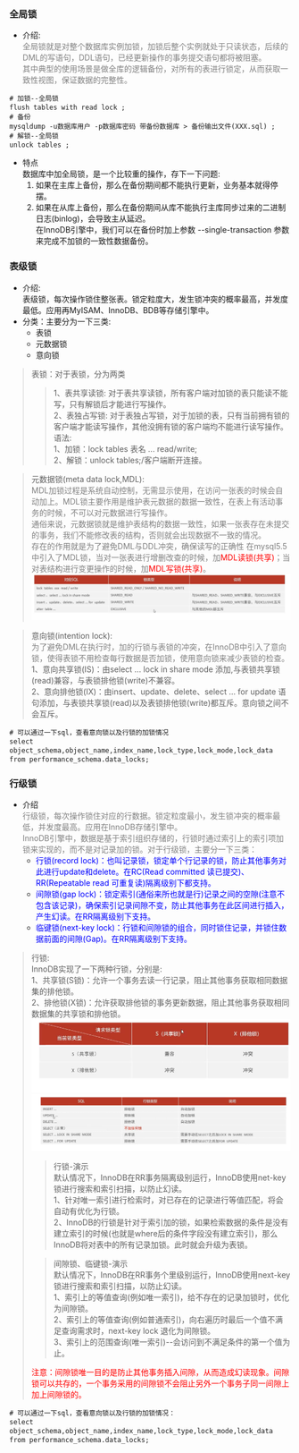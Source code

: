 ### 全局锁
* 介绍:  
    <font color="grey">全局锁就是对整个数据库实例加锁，加锁后整个实例就处于只读状态，后续的DML的写语句，DDL语句，已经更新操作的事务提交语句都将被阻塞。  
    其中典型的使用场景是做全库的逻辑备份，对所有的表进行锁定，从而获取一致性视图，保证数据的完整性。</font>  
```mysql
# 加锁--全局锁
flush tables with read lock ;
# 备份
mysqldump -u数据库用户 -p数据库密码 带备份数据库 > 备份输出文件(XXX.sql) ;
# 解锁--全局锁
unlock tables ;
```
* 特点  
    数据库中加全局锁，是一个比较重的操作，存下一下问题:
  1. 如果在主库上备份，那么在备份期间都不能执行更新，业务基本就得停摆。  
  2. 如果在从库上备份，那么在备份期间从库不能执行主库同步过来的二进制日志(binlog)，会导致主从延迟。  
  在InnoDB引擎中，我们可以在备份时加上参数 --single-transaction 参数来完成不加锁的一致性数据备份。  
### 表级锁
* 介绍:  
  表级锁，每次操作锁住整张表。锁定粒度大，发生锁冲突的概率最高，并发度最低。应用再MyISAM、InnoDB、BDB等存储引擎中。
* 分类：主要分为一下三类:
    - 表锁
    - 元数据锁
    - 意向锁
> 表锁：对于表锁，分为两类
>> 1、表共享读锁: 对于表共享读锁，所有客户端对加锁的表只能读不能写，只有解锁后才能进行写操作。   
>> 2、表独占写锁: 对于表独占写锁，对于加锁的表，只有当前拥有锁的客户端才能读写操作，其他没拥有锁的客户端均不能进行读写操作。  
语法:  
1、加锁：lock tables 表名 ... read/write;  
2、解锁：unlock tables;/客户端断开连接。  

> 元数据锁(meta data lock,MDL):  
<font color="grey">MDL加锁过程是系统自动控制，无需显示使用，在访问一张表的时候会自动加上。MDL锁主要作用是维护表元数据的数据一致性，在表上有活动事务的时候，不可以对元数据进行写操作。</font>  
<font color="grey">通俗来说，元数据锁就是维护表结构的数据一致性，如果一张表存在未提交的事务，我们不能修改表的结构，否则就会出现数据不一致的情况。</font>  
<font color="grey">存在的作用就是为了避免DML与DDL冲突，确保读写的正确性</font>
<font color="grey">在mysql5.5中引入了MDL锁，当对一张表进行增删改查的时候，加<font color="red">MDL读锁(共享)</font>；当对表结构进行变更操作的时候，加<font color="red">MDL写锁(共享)</font>。</font>  
![元数据锁](/image/img_10.png)

> 意向锁(intention lock):  
<font color="grey">为了避免DML在执行时，加的行锁与表锁的冲突，在InnoDB中引入了意向锁，使得表锁不用检查每行数据是否加锁，使用意向锁来减少表锁的检查。</font>  
1、意向共享锁(IS)：由select ... lock in share mode 添加,与表锁共享锁(read)兼容，与表锁排他锁(write)不兼容。  
2、意向排他锁(IX)：由insert、update、delete、select ...  for update 语句添加，与表锁共享锁(read)以及表锁排他锁(write)都互斥。意向锁之间不会互斥。
```mysql
# 可以通过一下sql，查看意向锁以及行锁的加锁情况
select object_schema,object_name,index_name,lock_type,lock_mode,lock_data from performance_schema.data_locks;
```
### 行级锁  
* 介绍  
<font color="grey">行级锁，每次操作锁住对应的行数据。锁定粒度最小，发生锁冲突的概率最低，并发度最高。应用在InnoDB存储引擎中。</font>  
<font color="grey">InnoDB引擎中，数据是基于索引组织存储的，行锁时通过索引上的索引项加锁来实现的，而不是对记录加的锁。对于行级锁，主要分一下三类：</font>  
    - <font color="blue">行锁(record lock)：也叫记录锁，锁定单个行记录的锁，防止其他事务对此进行update和delete。在RC(Read committed 读已提交)、RR(Repeatable read 可重复读)隔离级别下都支持。</font>  
    - <font color="blue">间隙锁(gap lock)：锁定索引(通俗来所也就是行)记录之间的空隙(注意不包含该记录)，确保索引记录间隙不变，防止其他事务在此区间进行插入，产生幻读。在RR隔离级别下支持。</font>  
    - <font color="blue">临键锁(next-key lock)：行锁和间隙锁的组合，同时锁住记录，并锁住数据前面的间隙(Gap)。在RR隔离级别下支持。</font>  
> 行锁:  
InnoDB实现了一下两种行锁，分别是:  
1、共享锁(S锁)：允许一个事务去读一行记录，阻止其他事务获取相同数据集的排他锁。  
2、排他锁(X锁)：允许获取排他锁的事务更新数据，阻止其他事务获取相同数据集的共享锁和排他锁。  
![行锁](/image/img_11.png)  
![行锁](/image/img_12.png)  
>> 行锁-演示  
默认情况下，InnoDB在RR事务隔离级别运行，InnoDB使用net-key锁进行搜索和索引扫描，以防止幻读。  
1、针对唯一索引进行检索时，对已存在的记录进行等值匹配，将会自动有优化为行锁。  
2、InnoDB的行锁是针对于索引加的锁，如果检索数据的条件是没有建立索引的时候(也就是where后的条件字段没有建立索引)，那么InnoDB将对表中的所有记录加锁。此时就会升级为表锁。
>
>> 间隙锁、临键锁-演示  
默认情况下，InnoDB在RR事务个里级别运行，InnoDB使用next-key 锁进行搜索和索引扫描，以防止幻读。  
1、索引上的等值查询(例如唯一索引)，给不存在的记录加锁时，优化为间隙锁。  
2、索引上的等值查询(例如普通索引)，向右遍历时最后一个值不满足查询需求时，next-key lock 退化为间隙锁。  
3、索引上的范围查询(唯一索引)--会访问到不满足条件的第一个值为止。 
> 
> <font color="red">注意：间隙锁唯一目的是防止其他事务插入间隙，从而造成幻读现象。间隙锁可以共存的，一个事务采用的间隙锁不会阻止另外一个事务子同一间隙上加上间隙锁的。</font>
```mysql
# 可以通过一下sql，查看意向锁以及行锁的加锁情况：
select object_schema,object_name,index_name,lock_type,lock_mode,lock_data from performance_schema.data_locks;
```